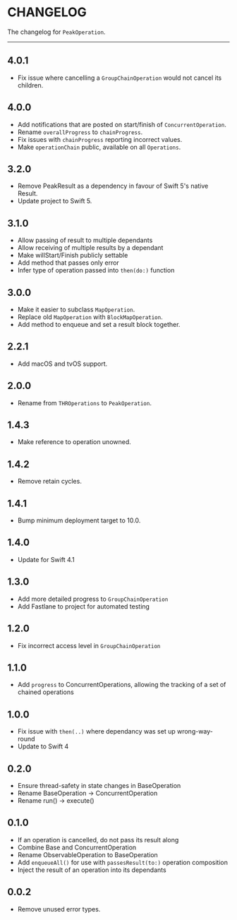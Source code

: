 # CHANGELOG

The changelog for `PeakOperation`.

--------------------------------------
4.0.1
-----
- Fix issue where cancelling a `GroupChainOperation` would not cancel its children.

4.0.0
-----
- Add notifications that are posted on start/finish of `ConcurrentOperation`.
- Rename `overallProgress` to `chainProgress`.
- Fix issues with `chainProgress` reporting incorrect values.
- Make `operationChain` public, available on all `Operations`.

3.2.0
-----
- Remove PeakResult as a dependency in favour of Swift 5's native Result.
- Update project to Swift 5.


3.1.0
-----
- Allow passing of result to multiple dependants
- Allow receiving of multiple results by a dependant 
- Make willStart/Finish publicly settable
- Add method that passes only error
- Infer type of operation passed into `then(do:)` function

3.0.0
-----
- Make it easier to subclass `MapOperation`.
- Replace old `MapOperation` with `BlockMapOperation`.
- Add method to enqueue and set a result block together.

2.2.1
-----
- Add macOS and tvOS support.

2.0.0
-----
- Rename from `THROperations` to `PeakOperation`.

1.4.3
-----
- Make reference to operation unowned.

1.4.2
-----
- Remove retain cycles.

1.4.1
-----
- Bump minimum deployment target to 10.0.

1.4.0
-----
- Update for Swift 4.1

1.3.0
-----
- Add more detailed progress to `GroupChainOperation`
- Add Fastlane to project for automated testing

1.2.0
-----
- Fix incorrect access level in `GroupChainOperation`

1.1.0
-----
- Add `progress` to ConcurrentOperations, allowing the tracking of a set of chained operations

1.0.0
-----
- Fix issue with `then(..)` where dependancy was set up wrong-way-round
- Update to Swift 4

0.2.0
-----
- Ensure thread-safety in state changes in BaseOperation
- Rename BaseOperation -> ConcurrentOperation
- Rename run() -> execute()

0.1.0
-----
- If an operation is cancelled, do not pass its result along
- Combine Base and ConcurrentOperation
- Rename ObservableOperation to BaseOperation
- Add `enqueueAll()` for use with `passesResult(to:)` operation composition
- Inject the result of an operation into its dependants

0.0.2
-----
- Remove unused error types.
